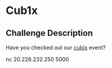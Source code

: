 # Cub1x

## Challenge Description

Have you checked out our [cubix](https://www.instagram.com/p/Cp2nr6bMHoh/?utm_source=ig_web_copy_link) event?

nc 20.228.232.250 5000

